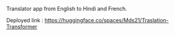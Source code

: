 Translator app from English to Hindi and French.

Deployed link : https://huggingface.co/spaces/Mds21/Traslation-Transformer
